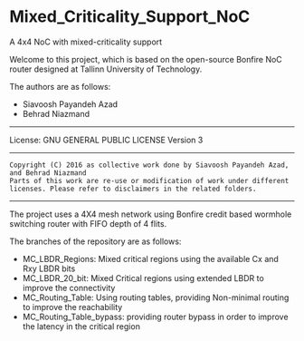 # Mixed_Criticality_Support_NoC
A 4x4 NoC with mixed-criticality support

Welcome to this project, which is based on the open-source Bonfire NoC router designed at Tallinn University of Technology.

The authors are as follows:

  * Siavoosh Payandeh Azad
  * Behrad Niazmand

----------

License:  	GNU GENERAL PUBLIC LICENSE Version 3

----------------------------------------------------------------------------------------------------------------------------
	Copyright (C) 2016 as collective work done by Siavoosh Payandeh Azad, and Behrad Niazmand
	Parts of this work are re-use or modification of work under different licenses. Please refer to disclaimers in the related folders.
----------------------------------------------------------------------------------------------------------------------------
The project uses a 4X4 mesh network using Bonfire credit based wormhole switching router with FIFO depth of 4 flits.

The branches of the repository are as follows:
  * MC_LBDR_Regions: Mixed critical regions using the available Cx and Rxy LBDR bits
  * MC_LBDR_20_bit: Mixed Critical regions using extended LBDR to improve the connectivity
  * MC_Routing_Table: Using routing tables, providing Non-minimal routing to improve the reachability
  * MC_Routing_Table_bypass: providing router bypass in order to improve the latency in the critical region
